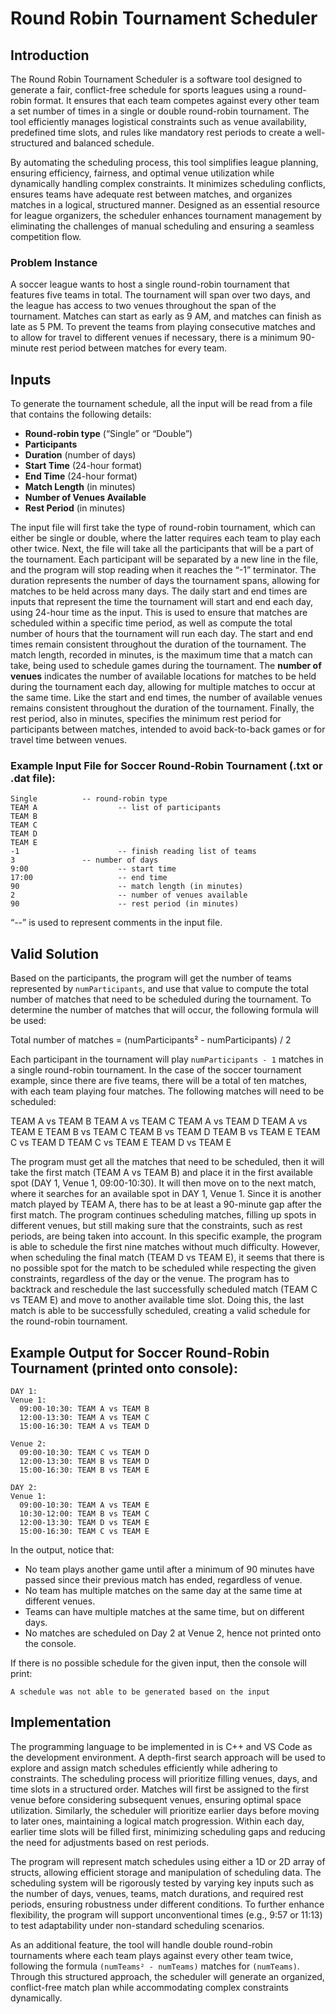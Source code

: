 # Round Robin Tournament Scheduler

## Introduction

The Round Robin Tournament Scheduler is a software tool designed to generate a fair, conflict-free schedule for sports leagues using a round-robin format. It ensures that each team competes against every other team a set number of times in a single or double round-robin tournament. The tool efficiently manages logistical constraints such as venue availability, predefined time slots, and rules like mandatory rest periods to create a well-structured and balanced schedule.

By automating the scheduling process, this tool simplifies league planning, ensuring efficiency, fairness, and optimal venue utilization while dynamically handling complex constraints. It minimizes scheduling conflicts, ensures teams have adequate rest between matches, and organizes matches in a logical, structured manner. Designed as an essential resource for league organizers, the scheduler enhances tournament management by eliminating the challenges of manual scheduling and ensuring a seamless competition flow.

### Problem Instance

A soccer league wants to host a single round-robin tournament that features five teams in total. The tournament will span over two days, and the league has access to two venues throughout the span of the tournament. Matches can start as early as 9 AM, and matches can finish as late as 5 PM. To prevent the teams from playing consecutive matches and to allow for travel to different venues if necessary, there is a minimum 90-minute rest period between matches for every team.

## Inputs

To generate the tournament schedule, all the input will be read from a file that contains the following details:

- **Round-robin type** (“Single” or “Double”)
- **Participants**
- **Duration** (number of days)
- **Start Time** (24-hour format)
- **End Time** (24-hour format)
- **Match Length** (in minutes)
- **Number of Venues Available**
- **Rest Period** (in minutes)

The input file will first take the type of round-robin tournament, which can either be single or double, where the latter requires each team to play each other twice. Next, the file will take all the participants that will be a part of the tournament. Each participant will be separated by a new line in the file, and the program will stop reading when it reaches the “-1” terminator. The duration represents the number of days the tournament spans, allowing for matches to be held across many days. The daily start and end times are inputs that represent the time the tournament will start and end each day, using 24-hour time as the input. This is used to ensure that matches are scheduled within a specific time period, as well as compute the total number of hours that the tournament will run each day. The start and end times remain consistent throughout the duration of the tournament. The match length, recorded in minutes, is the maximum time that a match can take, being used to schedule games during the tournament. The **number of venues** indicates the number of available locations for matches to be held during the tournament each day, allowing for multiple matches to occur at the same time. Like the start and end times, the number of available venues remains consistent throughout the duration of the tournament. Finally, the rest period, also in minutes, specifies the minimum rest period for participants between matches, intended to avoid back-to-back games or for travel time between venues.

### Example Input File for Soccer Round-Robin Tournament (.txt or .dat file):

```
Single			-- round-robin type
TEAM A                  -- list of participants
TEAM B
TEAM C
TEAM D
TEAM E
-1                      -- finish reading list of teams
3		        -- number of days
9:00                    -- start time
17:00                   -- end time
90                      -- match length (in minutes)
2                       -- number of venues available
90                      -- rest period (in minutes)
```
“--” is used to represent comments in the input file.

## Valid Solution

Based on the participants, the program will get the number of teams represented by `numParticipants`, and use that value to compute the total number of matches that need to be scheduled during the tournament. To determine the number of matches that will occur, the following formula will be used:

Total number of matches = (numParticipants² - numParticipants) / 2

Each participant in the tournament will play `numParticipants - 1` matches in a single round-robin tournament. In the case of the soccer tournament example, since there are five teams, there will be a total of ten matches, with each team playing four matches. The following matches will need to be scheduled:

TEAM A vs TEAM B
TEAM A vs TEAM C
TEAM A vs TEAM D
TEAM A vs TEAM E
TEAM B vs TEAM C
TEAM B vs TEAM D
TEAM B vs TEAM E
TEAM C vs TEAM D
TEAM C vs TEAM E
TEAM D vs TEAM E


The program must get all the matches that need to be scheduled, then it will take the first match (TEAM A vs TEAM B) and place it in the first available spot (DAY 1, Venue 1, 09:00-10:30). It will then move on to the next match, where it searches for an available spot in DAY 1, Venue 1. Since it is another match played by TEAM A, there has to be at least a 90-minute gap after the first match. The program continues scheduling matches, filling up spots in different venues, but still making sure that the constraints, such as rest periods, are being taken into account. In this specific example, the program is able to schedule the first nine matches without much difficulty. However, when scheduling the final match (TEAM D vs TEAM E), it seems that there is no possible spot for the match to be scheduled while respecting the given constraints, regardless of the day or the venue. The program has to backtrack and reschedule the last successfully scheduled match (TEAM C vs TEAM E) and move to another available time slot. Doing this, the last match is able to be successfully scheduled, creating a valid schedule for the round-robin tournament.

## Example Output for Soccer Round-Robin Tournament (printed onto console):

```
DAY 1:
Venue 1:
  09:00-10:30: TEAM A vs TEAM B
  12:00-13:30: TEAM A vs TEAM C
  15:00-16:30: TEAM A vs TEAM D

Venue 2:
  09:00-10:30: TEAM C vs TEAM D
  12:00-13:30: TEAM B vs TEAM D
  15:00-16:30: TEAM B vs TEAM E

DAY 2:
Venue 1:
  09:00-10:30: TEAM A vs TEAM E
  10:30-12:00: TEAM B vs TEAM C
  12:00-13:30: TEAM D vs TEAM E
  15:00-16:30: TEAM C vs TEAM E
```

In the output, notice that:

- No team plays another game until after a minimum of 90 minutes have passed since their previous match has ended, regardless of venue.
- No team has multiple matches on the same day at the same time at different venues.
- Teams can have multiple matches at the same time, but on different days.
- No matches are scheduled on Day 2 at Venue 2, hence not printed onto the console.

If there is no possible schedule for the given input, then the console will print:

```
A schedule was not able to be generated based on the input
```

## Implementation

The programming language to be implemented in is C++ and VS Code as the development environment. A depth-first search approach will be used to explore and assign match schedules efficiently while adhering to constraints. The scheduling process will prioritize filling venues, days, and time slots in a structured order. Matches will first be assigned to the first venue before considering subsequent venues, ensuring optimal space utilization. Similarly, the scheduler will prioritize earlier days before moving to later ones, maintaining a logical match progression. Within each day, earlier time slots will be filled first, minimizing scheduling gaps and reducing the need for adjustments based on rest periods.

The program will represent match schedules using either a 1D or 2D array of structs, allowing efficient storage and manipulation of scheduling data. The scheduling system will be rigorously tested by varying key inputs such as the number of days, venues, teams, match durations, and required rest periods, ensuring robustness under different conditions. To further enhance flexibility, the program will support unconventional times (e.g., 9:57 or 11:13) to test adaptability under non-standard scheduling scenarios.

As an additional feature, the tool will handle double round-robin tournaments where each team plays against every other team twice, following the formula `(numTeams² - numTeams)` matches for `(numTeams)`. Through this structured approach, the scheduler will generate an organized, conflict-free match plan while accommodating complex constraints dynamically.
